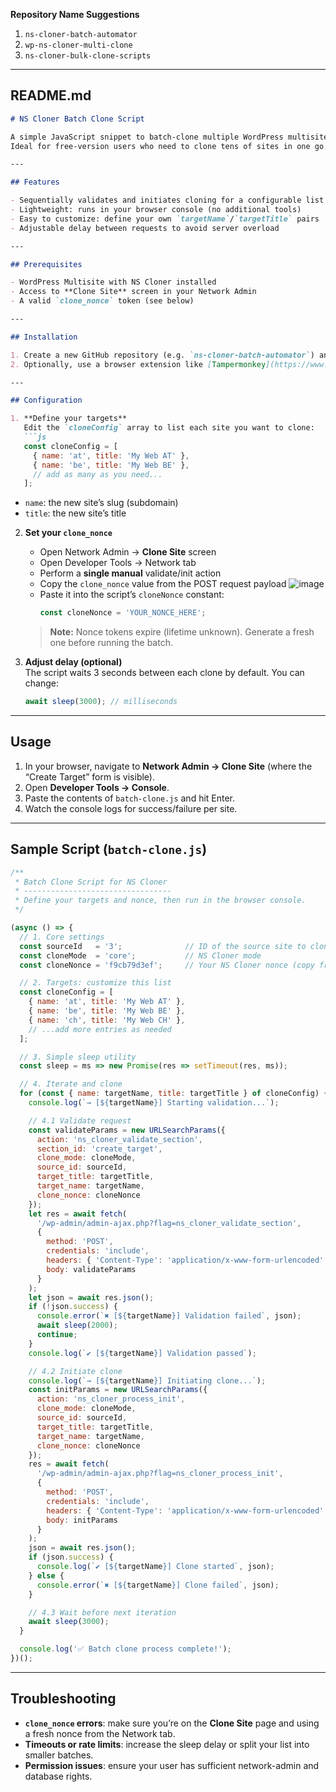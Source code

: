 **Repository Name Suggestions**  
1. `ns-cloner-batch-automator`  
2. `wp-ns-cloner-multi-clone`  
3. `ns-cloner-bulk-clone-scripts`  

---

## README.md

```markdown
# NS Cloner Batch Clone Script

A simple JavaScript snippet to batch-clone multiple WordPress multisite subdomains using the [NS Cloner](https://wordpress.org/plugins/ns-cloner-site-copier/) plugin’s AJAX endpoints.  
Ideal for free-version users who need to clone tens of sites in one go.

---

## Features

- Sequentially validates and initiates cloning for a configurable list of targets  
- Lightweight: runs in your browser console (no additional tools)  
- Easy to customize: define your own `targetName`/`targetTitle` pairs  
- Adjustable delay between requests to avoid server overload  

---

## Prerequisites

- WordPress Multisite with NS Cloner installed  
- Access to **Clone Site** screen in your Network Admin  
- A valid `clone_nonce` token (see below)  

---

## Installation

1. Create a new GitHub repository (e.g. `ns-cloner-batch-automator`) and push this script as `batch-clone.js`.  
2. Optionally, use a browser extension like [Tampermonkey](https://www.tampermonkey.net/) to load it as a snippet.  

---

## Configuration

1. **Define your targets**  
   Edit the `cloneConfig` array to list each site you want to clone:
   ```js
   const cloneConfig = [
     { name: 'at', title: 'My Web AT' },
     { name: 'be', title: 'My Web BE' },
     // add as many as you need...
   ];
   ```
   - `name`: the new site’s slug (subdomain)  
   - `title`: the new site’s title  

2. **Set your `clone_nonce`**  
   - Open Network Admin → **Clone Site** screen  
   - Open Developer Tools → Network tab  
   - Perform a **single manual** validate/init action  
   - Copy the `clone_nonce` value from the POST request payload
  ![image](https://github.com/user-attachments/assets/2cbd5f83-f6dd-45fd-b7bc-9ede6483a550)
   - Paste it into the script’s `cloneNonce` constant:  
     ```js
     const cloneNonce = 'YOUR_NONCE_HERE';
     ```  
   > **Note:** Nonce tokens expire (lifetime unknown). Generate a fresh one before running the batch.  

3. **Adjust delay (optional)**  
   The script waits 3 seconds between each clone by default. You can change:
   ```js
   await sleep(3000); // milliseconds
   ```  

---

## Usage

1. In your browser, navigate to **Network Admin → Clone Site** (where the “Create Target” form is visible).  
2. Open **Developer Tools → Console**.  
3. Paste the contents of `batch-clone.js` and hit Enter.  
4. Watch the console logs for success/failure per site.

---

## Sample Script (`batch-clone.js`)

```javascript
/**
 * Batch Clone Script for NS Cloner
 * ---------------------------------
 * Define your targets and nonce, then run in the browser console.
 */

(async () => {
  // 1. Core settings
  const sourceId   = '3';              // ID of the source site to clone
  const cloneMode  = 'core';           // NS Cloner mode
  const cloneNonce = 'f9cb79d3ef';     // Your NS Cloner nonce (copy from Network > POST)

  // 2. Targets: customize this list
  const cloneConfig = [
    { name: 'at', title: 'My Web AT' },
    { name: 'be', title: 'My Web BE' },
    { name: 'ch', title: 'My Web CH' },
    // ...add more entries as needed
  ];

  // 3. Simple sleep utility
  const sleep = ms => new Promise(res => setTimeout(res, ms));

  // 4. Iterate and clone
  for (const { name: targetName, title: targetTitle } of cloneConfig) {
    console.log(`→ [${targetName}] Starting validation...`);

    // 4.1 Validate request
    const validateParams = new URLSearchParams({
      action: 'ns_cloner_validate_section',
      section_id: 'create_target',
      clone_mode: cloneMode,
      source_id: sourceId,
      target_title: targetTitle,
      target_name: targetName,
      clone_nonce: cloneNonce
    });
    let res = await fetch(
      '/wp-admin/admin-ajax.php?flag=ns_cloner_validate_section',
      {
        method: 'POST',
        credentials: 'include',
        headers: { 'Content-Type': 'application/x-www-form-urlencoded' },
        body: validateParams
      }
    );
    let json = await res.json();
    if (!json.success) {
      console.error(`✖ [${targetName}] Validation failed`, json);
      await sleep(2000);
      continue;
    }
    console.log(`✔ [${targetName}] Validation passed`);

    // 4.2 Initiate clone
    console.log(`→ [${targetName}] Initiating clone...`);
    const initParams = new URLSearchParams({
      action: 'ns_cloner_process_init',
      clone_mode: cloneMode,
      source_id: sourceId,
      target_title: targetTitle,
      target_name: targetName,
      clone_nonce: cloneNonce
    });
    res = await fetch(
      '/wp-admin/admin-ajax.php?flag=ns_cloner_process_init',
      {
        method: 'POST',
        credentials: 'include',
        headers: { 'Content-Type': 'application/x-www-form-urlencoded' },
        body: initParams
      }
    );
    json = await res.json();
    if (json.success) {
      console.log(`✔ [${targetName}] Clone started`, json);
    } else {
      console.error(`✖ [${targetName}] Clone failed`, json);
    }

    // 4.3 Wait before next iteration
    await sleep(3000);
  }

  console.log('✅ Batch clone process complete!');
})();
```

---

## Troubleshooting

- **`clone_nonce` errors**: make sure you’re on the **Clone Site** page and using a fresh nonce from the Network tab.  
- **Timeouts or rate limits**: increase the sleep delay or split your list into smaller batches.  
- **Permission issues**: ensure your user has sufficient network-admin and database rights.

